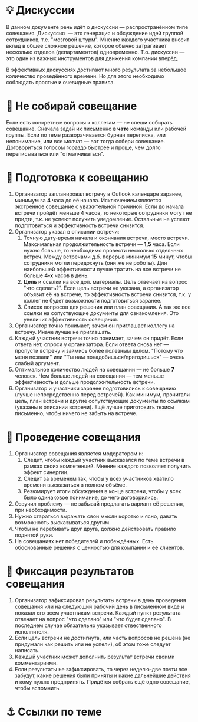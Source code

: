 💡 Дискуссии
============

В данном документе речь идёт о дискуссии — распространённом типе совещания. Дискуссия  — это генерация и обсуждение идей группой сотрудников, т.е. "мозговой штурм". Мнение каждого участника вносит вклад в общее сложное решение, которое обычно затрагивает несколько отделов (департаментов) одновременно. Т.о. дискуссии — это один из важных инструментов для движения компании вперёд.

В эффективных дискуссиях достигают много результата за небольшое количество проведённого времени. Но для этого необходимо соблюдать простые и очевидные правила.

💬 Не собирай совещание
=======================

Если есть конкретные вопросы к коллегам — не спеши собирать совещание. Сначала задай их письменно **в чате** команды или рабочей группы. Если по теме разворачивается бурная переписка, или непонимание, или все молчат — вот тогда собери совещание. Договориться голосом гораздо быстрее и проще, чем долго переписываться или "отмалчиваться".

📅 Подготовка к совещанию
=========================

1.  Организатор запланировал встречу в Outlook календаре заранее, минимум за **4** часа до её начала. Исключением является экстренное совещание с уважительной причиной. Если до начала встречи пройдёт меньше 4 часов, то некоторые сотрудники могут не придти, т.к. не успеют получить уведомление. Остальные не успеют подготовиться и эффективность встречи снизится.
2.  Организатор указал в описании встречи:
    1.  Точную дату-время начала и окончания встречи, место встречи. Максимальная продолжительность встречи — **1,5** часа. Если нужно больше, то необходимо провести несколько отдельных встреч. Между встречами д.б. перерыв минимум **15** минут, чтобы сотрудники могли передохнуть (они же не роботы). Для наибольшей эффективности лучше тратить на все встречи не больше **4-х** часов в день.
    2.  **Цель** и ссылки на все доп. материалы. Цель отвечает на вопрос "что сделать?". Если цель встречи не указана, а организатор объявит её на встрече, то эффективность встречи снизится, т.к. у коллег не будет возможности подготовиться заранее.
    3.  Список вопросов для решения или план совещания. А так же все ссылки на сопуствующие документы для ознакомления. Это увеличит эффективность совещания.
3.  Организатор точно понимает, зачем он приглашает коллегу на встречу. Иначе лучше не приглашать.
4.  Каждый участник встречи точно понимает, зачем он придёт. Если ответа нет, спроси у организатора. Если ответа снова нет — пропусти встречу и займись более полезным делом. "Потому что меня позвали" или "Ты нам понадобишься/пригодишься" — очень слабый аргумент.
5.  Оптимальное количество людей на совещании — не больше **7** человек. Чем больше людей на совещании — тем меньше эффективность и дольше продолжительность встречи.
6.  Организатор и участники заранее подготовились к совещанию (лучше непосредственно перед встречей). Как минимум, прочитали цель, план встречи и другие сопутствующие документы по ссылкам (указаны в описании встречи). Ещё лучше приготовить тезисы письменно, чтобы ничего не забыть на встрече.

🎤 Проведение совещания
=======================

1.  Организатор совещания является модератором и:
    1.  Следит, чтобы каждый участник высказался по теме встречи в рамках своих компетенций. Мнение каждого позволяет получить эффект синергии.
    2.  Следит за временем так, чтобы у всех участников хватило времени высказаться в полном объёме.
    3.  Резюмирует итоги обсуждения в конце встречи, чтобы у всех было одинаковое понимание, до чего договорились.
2.  Озвучил проблему — не забывай предлагать вариант её решения, при необходимости.
3.  Нужно стараться выражать свои мысли коротко и ясно, давать возможность высказываться другим.
4.  Чтобы не перебивать друг друга, должно действовать правило поднятой руки.
5.  На совещаниях нет победителей и побеждённых. Есть обоснованные решения с ценностью для компании и её клиентов.

📝 Фиксация результатов совещания
=================================

1.  Организатор зафиксировал результаты встречи в день проведения совещания или на следующий рабочий день в письменном виде и показал его всем участникам встречи. Каждый пункт результата отвечает на вопрос "что сделано" или "что будет сделано". В последнем случае обязательно указывает отвественного исполнителя.
2.  Если цель встречи не достигнута, или часть вопросов не решена (не придумали как решить или не успели), об этом тоже следует написать.
3.  Каждый участник может дополнить результат встречи своими комментариями.
4.  Если результаты не зафиксировать, то через неделю-две почти все забудут, какие решения были приняты и какие дальнейшие действия и кому нужно предпринять. Придётся собрать ещё одно совещание, чтобы вспомнить.

⚓ Ссылки по теме
================
